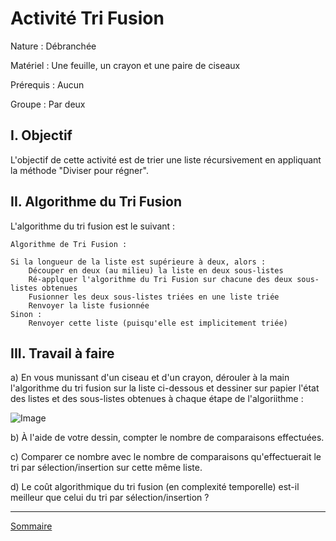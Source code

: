 # Activité Tri Fusion

Nature : Débranchée

Matériel : Une feuille, un crayon et une paire de ciseaux

Prérequis : Aucun

Groupe : Par deux

## I. Objectif

L'objectif de cette activité est de trier une liste récursivement en appliquant la méthode "Diviser pour régner".

## II. Algorithme du Tri Fusion

L'algorithme du tri fusion est le suivant :

```
Algorithme de Tri Fusion :

Si la longueur de la liste est supérieure à deux, alors :
    Découper en deux (au milieu) la liste en deux sous-listes
    Ré-applquer l'algorithme du Tri Fusion sur chacune des deux sous-listes obtenues
    Fusionner les deux sous-listes triées en une liste triée
    Renvoyer la liste fusionnée
Sinon :
    Renvoyer cette liste (puisqu'elle est implicitement triée)
```

## III. Travail à faire

a) En vous munissant d'un ciseau et d'un crayon, dérouler à la main l'algorithme du tri fusion sur la liste ci-dessous et dessiner sur papier l'état des listes et des sous-listes obtenues à chaque étape de l'algoriithme :

![Image](./img/liste_activite_tri_fusion.png)

b) À l'aide de votre dessin, compter le nombre de comparaisons effectuées.

c) Comparer ce nombre avec le nombre de comparaisons qu'effectuerait le tri par sélection/insertion sur cette même liste.

d) Le coût algorithmique du tri fusion (en complexité temporelle) est-il meilleur que celui du tri par sélection/insertion ?

____________

[Sommaire](./../README.md)